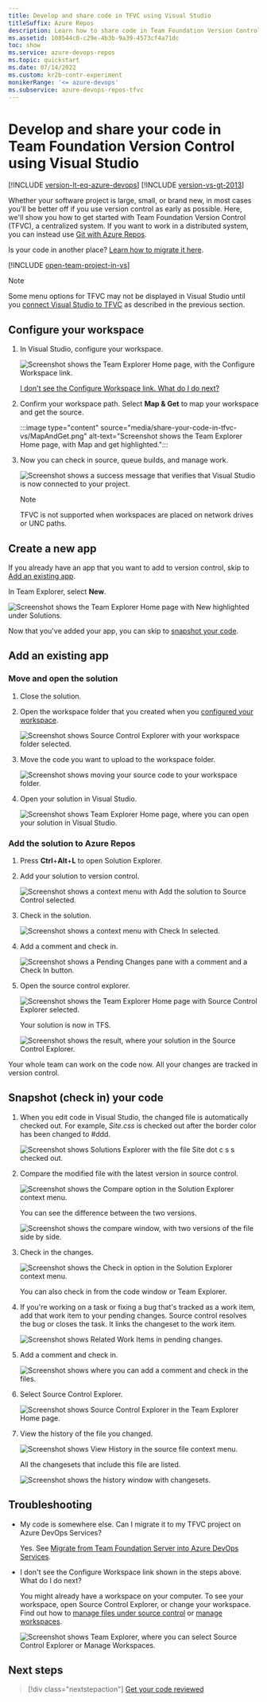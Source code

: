 ```yaml
---
title: Develop and share code in TFVC using Visual Studio
titleSuffix: Azure Repos
description: Learn how to share code in Team Foundation Version Control (TFVC) using Visual Studio. TFVC offers a centralized system.
ms.assetid: 108544c0-c29e-4b3b-9a39-4573cf4a71dc
toc: show
ms.service: azure-devops-repos
ms.topic: quickstart
ms.date: 07/14/2022
ms.custom: kr2b-contr-experiment
monikerRange: '<= azure-devops'
ms.subservice: azure-devops-repos-tfvc
---
```


# Develop and share your code in Team Foundation Version Control using Visual Studio

[!INCLUDE [version-lt-eq-azure-devops](../../includes/version-lt-eq-azure-devops.md)]
[!INCLUDE [version-vs-gt-2013](../../includes/version-vs-gt-2013.md)]

Whether your software project is large, small, or brand new, in most cases you'll be better off if you use version control as early as possible.
Here, we'll show you how to get started with Team Foundation Version Control (TFVC), a centralized system.
If you want to work in a distributed system, you can instead use [Git with Azure Repos](../../repos/git/share-your-code-in-git-vs.md).

Is your code in another place? [Learn how to migrate it here](#migrate).

[!INCLUDE [open-team-project-in-vs](includes/open-team-project-in-vs.md)]

> [!NOTE]
> Some menu options for TFVC may not be displayed in Visual Studio until you [connect Visual Studio to TFVC](../../organizations/projects/connect-to-projects.md#connect-from-visual-studio-or-team-explorer) as described in the previous section.

<a name="workspace"></a>
## Configure your workspace

1. In Visual Studio, configure your workspace.

   ![Screenshot shows the Team Explorer Home page, with the Configure Workspace link.](media/share-your-code-in-tfvc-vs/ConfigureWorkspace.png)

   [I don't see the Configure Workspace link. What do I do next?](#workspace_exists)

2. Confirm your workspace path. Select **Map & Get** to map your workspace and get the source.

   :::image type="content" source="media/share-your-code-in-tfvc-vs/MapAndGet.png" alt-text="Screenshot shows the Team Explorer Home page, with Map and get highlighted.":::

3. Now you can check in source, queue builds, and manage work.

   ![Screenshot shows a success message that verifies that Visual Studio is now connected to your project.](media/share-your-code-in-tfvc-vs/MapWorkspaceSuccess.png)

   > [!NOTE]
   > TFVC is not supported when workspaces are placed on network drives or UNC paths.

## Create a new app

If you already have an app that you want to add to version control, skip to [Add an existing app](#app_add).

In Team Explorer, select **New**.

![Screenshot shows the Team Explorer Home page with New highlighted under Solutions.](media/share-your-code-in-tfvc-vs/team-explorer-new-solution.png)

Now that you've added your app, you can skip to [snapshot your code](#snapshot).

<a name="app_add"></a>
## Add an existing app

### Move and open the solution

1. Close the solution.

2. Open the workspace folder that you created when you [configured your workspace](#workspace).

   ![Screenshot shows Source Control Explorer with your workspace folder selected.](media/share-your-code-in-tfvc-vs/open-workspace-folder-from-source-control-explorer.png)

3. Move the code you want to upload to the workspace folder.

   ![Screenshot shows moving your source code to your workspace folder.](media/share-your-code-in-tfvc-vs/IC689415.png)

4. Open your solution in Visual Studio.

   ![Screenshot shows Team Explorer Home page, where you can open your solution in Visual Studio.](media/share-your-code-in-tfvc-vs/open-solution-from-team-explorer-home.png)

### Add the solution to Azure Repos

1. Press **Ctrl**+**Alt**+**L** to open Solution Explorer.

2. Add your solution to version control.

   ![Screenshot shows a context menu with Add the solution to Source Control selected.](media/share-your-code-in-tfvc-vs/IC682953.png)

3. Check in the solution.

   ![Screenshot shows a context menu with Check In selected.](media/share-your-code-in-tfvc-vs/IC682954.png)

4. Add a comment and check in.

   ![Screenshot shows a Pending Changes pane with a comment and a Check In button.](media/share-your-code-in-tfvc-vs/IC685248.png)

5. Open the source control explorer.

   ![Screenshot shows the Team Explorer Home page with Source Control Explorer selected.](media/share-your-code-in-tfvc-vs/IC682140.png)

   Your solution is now in TFS.

   ![Screenshot shows the result, where your solution in the Source Control Explorer.](media/share-your-code-in-tfvc-vs/IC689416.png)

Your whole team can work on the code now. All your changes are tracked in version control.

<a name="snapshot"></a>
## Snapshot (check in) your code

1. When you edit code in Visual Studio, the changed file is automatically checked out. For example, *Site.css* is checked out after the border color has been changed to #ddd.

   ![Screenshot shows Solutions Explorer with the file Site dot c s s checked out.](media/share-your-code-in-tfvc-vs/IC682155.png)

2. Compare the modified file with the latest version in source control.

   ![Screenshot shows the Compare option in the Solution Explorer context menu.](media/share-your-code-in-tfvc-vs/IC682955.png)

   You can see the difference between the two versions.

   ![Screenshot shows the compare window, with two versions of the file side by side.](media/share-your-code-in-tfvc-vs/IC682157.png)

3. Check in the changes.

   ![Screenshot shows the Check in option in the Solution Explorer context menu.](media/share-your-code-in-tfvc-vs/IC682956.png)

   You can also check in from the code window or Team Explorer.

4. If you're working on a task or fixing a bug that's tracked as a work item, add that work item to your pending changes. Source control resolves the bug or closes the task. It links the changeset to the work item.

   ![Screenshot shows Related Work Items in pending changes.](media/share-your-code-in-tfvc-vs/IC682159.png)

5. Add a comment and check in.

   ![Screenshot shows where you can add a comment and check in the files.](media/share-your-code-in-tfvc-vs/IC685249.png)

6. Select Source Control Explorer.

   ![Screenshot shows Source Control Explorer in the Team Explorer Home page.](media/share-your-code-in-tfvc-vs/IC682161.png)

7. View the history of the file you changed.

   ![Screenshot shows View History in the source file context menu.](media/share-your-code-in-tfvc-vs/IC682957.png)

   All the changesets that include this file are listed.

   ![Screenshot shows the history window with changesets.](media/share-your-code-in-tfvc-vs/IC682163.png)

## Troubleshooting
<a name="migrate"></a>

- My code is somewhere else. Can I migrate it to my TFVC project on Azure DevOps Services?

  Yes. See [Migrate from Team Foundation Server into Azure DevOps Services](../../migrate/migrate-from-tfs.md).

<a name="workspace_exists"></a>

- I don't see the Configure Workspace link shown in the steps above. What do I do next?

  You might already have a workspace on your computer. To see your workspace, open Source Control Explorer, or change your workspace.
  Find out how to [manage files under source control](./use-source-control-explorer-manage-files-under-version-control.md) or [manage workspaces](./create-work-workspaces.md).

  ![Screenshot shows Team Explorer, where you can select Source Control Explorer or Manage Workspaces.](media/share-your-code-in-tfvc-vs/OpenSCE_ManageWorkspaces.png)

## Next steps

> [!div class="nextstepaction"]
> [Get your code reviewed](get-code-reviewed-vs.md)
